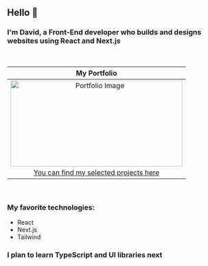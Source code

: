 ## Hello 👋

### I'm David, a Front-End developer who builds and designs websites using React and Next.js

<br />

<table>
  <thead>
    <tr>
      <th align="center">My Portfolio</th>
    </tr>
  </thead>
  <tbody>
    <tr>
      <td align="center">
       <a href="https://davidmaksic.vercel.app/" >
        <img src="https://github.com/DanijelMaksic/portfolio/blob/master/assets/portfolio.png" alt="Portfolio Image" width="400" height="200" />
        <a />
        <br />
        <a href="https://davidmaksic.vercel.app/" >You can find my selected projects here</a>
      </td>
    </tr>
  </tbody>
</table>

<br />

### My favorite technologies:

- React
- Next.js
- Tailwind

### I plan to learn TypeScript and UI libraries next
